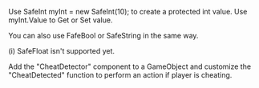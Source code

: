 Use SafeInt myInt = new SafeInt(10); to create a protected int value.
Use myInt.Value to Get or Set value.

You can also use FafeBool or SafeString in the same way.

(i) SafeFloat isn't supported yet.

Add the "CheatDetector" component to a GameObject and customize the "CheatDetected" function to perform an action if player is cheating.
